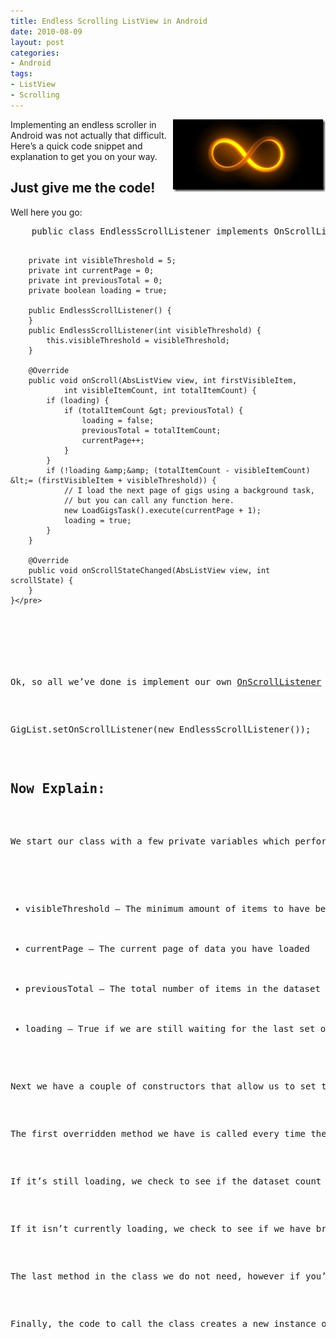 ```yaml
---
title: Endless Scrolling ListView in Android
date: 2010-08-09
layout: post
categories:
- Android
tags:
- ListView
- Scrolling
---
```


<p><a title="Pictured: Not Uninfinity" href="http://www.google.com.au/images?hl=en&amp;q=infinity&amp;um=1&amp;ie=UTF-8&amp;source=og&amp;sa=N&amp;tab=wi&amp;biw=1680&amp;bih=871" target="_blank"><img style="border-bottom: 0px; border-left: 0px; display: inline; margin-left: 0px; border-top: 0px; margin-right: 0px; border-right: 0px" title="Not Uninfinity" border="0" alt="Not Uninfinity" align="right" src="/wp-content/uploads/2010/08/newInfinity.jpg" width="244" height="116" /></a> Implementing an endless scroller in Android was not actually that difficult. Here’s a quick code snippet and explanation to get you on your way.</p>  <h2>Just give me the code!</h2>  <p>Well here you go:</p>  <pre class="prettyprint">    public class EndlessScrollListener implements OnScrollListener {

        private int visibleThreshold = 5;
        private int currentPage = 0;
        private int previousTotal = 0;
        private boolean loading = true;

        public EndlessScrollListener() {
        }
        public EndlessScrollListener(int visibleThreshold) {
            this.visibleThreshold = visibleThreshold;
        }

        @Override
        public void onScroll(AbsListView view, int firstVisibleItem,
                int visibleItemCount, int totalItemCount) {
            if (loading) {
                if (totalItemCount &gt; previousTotal) {
                    loading = false;
                    previousTotal = totalItemCount;
                    currentPage++;
                }
            }
            if (!loading &amp;&amp; (totalItemCount - visibleItemCount) &lt;= (firstVisibleItem + visibleThreshold)) {
                // I load the next page of gigs using a background task,
                // but you can call any function here.
                new LoadGigsTask().execute(currentPage + 1);
                loading = true;
            }
        }

        @Override
        public void onScrollStateChanged(AbsListView view, int scrollState) {
        }
    }</pre>

<h1></h1>

<p>Ok, so all we’ve done is implement our own <a title="OnScrollListener" href="http://developer.android.com/reference/android/widget/AbsListView.OnScrollListener.html" target="_blank">OnScrollListener</a> named EndlessScrollListener, which can be called like so:</p>

<pre class="prettyprint">GigList.setOnScrollListener(new EndlessScrollListener());</pre>

<h2>Now Explain:</h2>

<p>We start our class with a few private variables which perform the following functions:</p>

<ul>
  <li>visibleThreshold – The minimum amount of items to have below your current scroll position, before loading more.</li>

  <li>currentPage – The current page of data you have loaded</li>

  <li>previousTotal – The total number of items in the dataset after the last load</li>

  <li>loading – True if we are still waiting for the last set of data to load.</li>
</ul>

<p>Next we have a couple of constructors that allow us to set the visibleThreshold inline if we want.</p>

<p>The first overridden method we have is called every time the list is scrolled. This happens many times a second during a scroll, so be wary of the code you place here. We are given a few useful parameters to help us work out if we need to load some more data, but first we check if we are waiting for the previous load to finish.</p>

<p>If it’s still loading, we check to see if the dataset count has changed, if so we conclude it has finished loading and update the current page number and total item count.</p>

<p>If it isn’t currently loading, we check to see if we have breached the visibleThreshold and need to reload more data. If we do need to reload some more data, we execute a background task and set the loading flag to true. Thus solving the problem forever!</p>

<p>The last method in the class we do not need, however if you’re interested, it is primarily used for tracking changes in the scroll action itself via the <a title="OnClickListener - scrollState" href="http://developer.android.com/reference/android/widget/AbsListView.OnScrollListener.html#onScrollStateChanged%28android.widget.AbsListView,%20int%29" target="_blank">scrollState</a> parameter.</p>

<p>Finally, the code to call the class creates a new instance of EndlessScrollListener and bind’s it to a ListView of mine. Of course put your own ListView in place of GigList.</p>